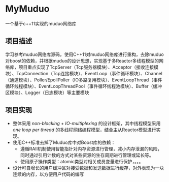 # MyMuduo
一个基于c++11实现的muduo网络库
## 项目描述
学习参考muduo网络库源码，使用C++11对muduo网络库进行重构，去除muduo对boost的依赖，并根据muduo的设计思想，实现基于多Reactor多线程模型的网络库，项目重点实现了TcpServer（Tcp服务器模块）、Acceptor（接收连接模块）、TcpConnection（Tcp连接模块）、EventLoop（事件循环模块）、Channel（通道模块）、Poller/EpollPoller（IO多路复用模块）、EventLoopThread（事件循环线程模块）、EventLoopThreadPool（事件循环线程池模块）、Buffer（缓冲区模块）、Logger（日志模块）等主要模块
## 项目实现
* 整体采用 *non-blocking + IO-multiplexing* 的设计框架，其中线程模型采用 *one loop per thread* 的多线程网络编程模型，结合主从Reactor模型进行实现。 
* 使用C++标准去掉了Muduo库中对Boost库的依赖：
    * 遵循RAII机制使用智能指针对内存资源进行管理，减小内存泄漏的风险，同时通过引用计数的方式对某些资源的生存周期进行管理或延长等。
    * 使用原子操作类型：atomic类型对相关成员变量进行保护，。。。
* 设计可自增长的用户缓冲区对接受数据和发送数据进行缓存，对外表现为一块连续的内存，以方便用户代码的编写